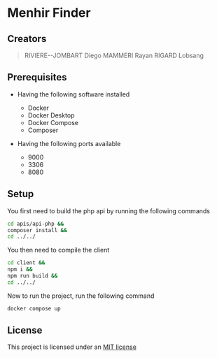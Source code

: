 # Menhir Finder

## Creators

> RIVIERE--JOMBART Diego
> MAMMERI Rayan
> RIGARD Lobsang

## Prerequisites

- Having the following software installed
  - Docker
  - Docker Desktop
  - Docker Compose
  - Composer

- Having the following ports available
  - 9000
  - 3306
  - 8080

## Setup

You first need to build the php api by running the following commands

```bash
cd apis/api-php &&
composer install &&
cd ../../
```

You then need to compile the client

```bash
cd client &&
npm i &&
npm run build &&
cd ../../
```

Now to run the project, run the following command

```bash
docker compose up
```

## License

This project is licensed under an [MIT license](./LICENSE)
